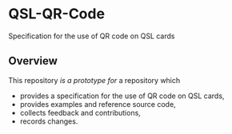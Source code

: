 QSL-QR-Code
===========

Specification for the use of QR code on QSL cards

## Overview

This repository *is a prototype for* a repository which

- provides a specification for the use of QR code on QSL cards,
- provides examples and reference source code,
- collects feedback and contributions,
- records changes.


